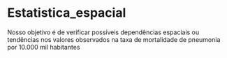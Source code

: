 # Estatistica_espacial
Nosso objetivo é de verificar possíveis dependências espaciais ou tendências nos valores observados na taxa de mortalidade de pneumonia por 10.000 mil habitantes
